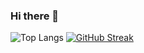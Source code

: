 ### Hi there 👋

![Top Langs](https://github-readme-stats.vercel.app/api/top-langs/?username=kuangbeibei&layout=compact&theme=material-palenight)
[![GitHub Streak](https://streak-stats.demolab.com?user=kuangbeibei&theme=blux&hide_border=true)](https://git.io/streak-stats)



<!--
**kuangbeibei/kuangbeibei** is a ✨ _special_ ✨ repository because its `README.md` (this file) appears on your GitHub profile.

Here are some ideas to get you started:

- 🔭 I’m currently working on ...
- 🌱 I’m currently learning ...
- 👯 I’m looking to collaborate on ...
- 🤔 I’m looking for help with ...
- 💬 Ask me about ...
- 📫 How to reach me: ...
- 😄 Pronouns: ...
- ⚡ Fun fact: ...
-->
